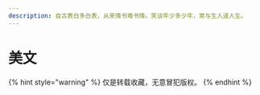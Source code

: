 ```yaml
---
description: 自古表白多白表，从来情书难书情。笑谈年少多少年，常与生人道人生。
---
```


# 美文



{% hint style="warning" %}
仅是转载收藏，无意冒犯版权。
{% endhint %}


